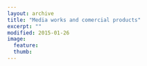 ```yaml
---
layout: archive
title: "Media works and comercial products"
excerpt: ""
modified: 2015-01-26
image: 
  feature: 
  thumb: 
---
```


